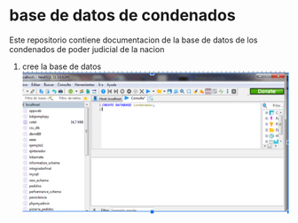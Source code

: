 # base de datos de condenados
Este repositorio contiene documentacion de la base de datos de los condenados de poder judicial de la nacion 
1) cree la base de datos
![This is an alt text.](https://github.com/lean-23/trabajo_de_base_de_datos/blob/main/tp-1.png)

